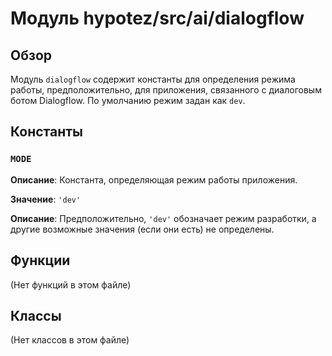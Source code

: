 # Модуль hypotez/src/ai/dialogflow

## Обзор

Модуль `dialogflow` содержит константы для определения режима работы, предположительно, для приложения, связанного с диалоговым ботом Dialogflow.  По умолчанию режим задан как `dev`.


## Константы

### `MODE`

**Описание**: Константа, определяющая режим работы приложения.

**Значение**: `'dev'`

**Описание**: Предположительно, `'dev'` обозначает режим разработки, а другие возможные значения (если они есть) не определены.

## Функции

(Нет функций в этом файле)

## Классы

(Нет классов в этом файле)